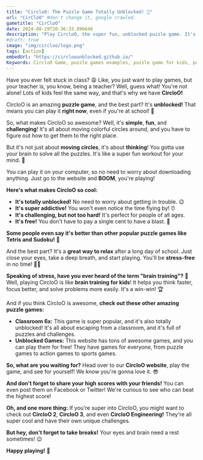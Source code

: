 ```yaml
---
title: "CircloO: The Puzzle Game Totally Unblocked! 🤯"
url: "CirCloO" #don't change it, google crawled.
gametitle: "CirCloO"
date: 2024-08-29T20:36:33.896646
description: "Play CircloO, the super fun, unblocked puzzle game. It's a blast, trust us!"
#draft: true
image: "img/circloo/logo.png"
tags: [action]
embedUrl: "https://circloounblocked.github.io/"
Keywords: CircloO Game, puzzle games examples, puzzle game for kids, puzzle definition, jigsaw puzzle, puzzle games for adults, puzzle games wikipedia, puzzle games online, jigsaw puzzle games, best puzzle games, circloo 2, circloo 3, circloo engineering, circloo 1, circloo unblocked, circloo poki, circloo 2 engineering, circloo 2 unblocked, circloo unblocked games 66
---
```


Have you ever felt stuck in class? 😩  Like, you just want to play games, but your teacher is, you know, being a teacher?  Well, guess what!  You're not alone!  Lots of kids feel the same way, and that's why we have **CircloO!**  

CircloO is an amazing **puzzle game**, and the best part?  It's **unblocked!**  That means you can play it **right now**,  even if you're at school!  🤫  

So, what makes CircloO so awesome?  Well, it's **simple**, **fun**, and **challenging**!  It's all about moving colorful circles around, and you have to figure out how to get them to the right place.  

But it's not just about **moving circles**, it's about **thinking**!  You gotta use your brain to solve all the puzzles.  It's like a super fun workout for your mind.  💪  

You can play it on your computer, so no need to worry about downloading anything.  Just go to the website and **BOOM**, you're playing!  

**Here's what makes CircloO so cool:**

* **It's totally unblocked!**  No need to worry about getting in trouble.  😉
* **It's super addictive!**  You won't even notice the time flying by!  ⏰
* **It's challenging, but not too hard!**  It's perfect for people of all ages.  
* **It's free!**  You don't have to pay a single cent to have a blast.  🤑

**Some people even say it's better than other popular puzzle games like Tetris and Sudoku!**  🤯  

And the best part?  It's a **great way to relax** after a long day of school.  Just close your eyes, take a deep breath, and start playing.  You'll be **stress-free** in no time!  🧘‍♀️  

**Speaking of stress, have you ever heard of the term "brain training"?**  🧠  Well, playing CircloO is like **brain training for kids**!  It helps you think faster, focus better, and solve problems more easily.  It's a win-win!  🏆

And if you think CircloO is awesome, **check out these other amazing puzzle games:**

* **Classroom 6x:** This game is super popular, and it's also totally unblocked!  It's all about escaping from a classroom, and it's full of puzzles and challenges.  
* **Unblocked Games:**  This website has tons of awesome games, and you can play them for free!  They have games for everyone, from puzzle games to action games to sports games.  

**So, what are you waiting for?**  Head over to our **CircloO website**, play the game, and see for yourself!  We know you're gonna love it.  😎

 **And don't forget to share your high scores with your friends!**  You can even post them on Facebook or Twitter!  We're curious to see who can beat the highest score!  

 **Oh, and one more thing:**  If you're super into CircloO, you might want to check out **CircloO 2**, **CircloO 3**, and even **CircloO Engineering!**  They're all super cool and have their own unique challenges.  

 **But hey, don't forget to take breaks!**  Your eyes and brain need a rest sometimes!  😉  

**Happy playing!** 🎉
